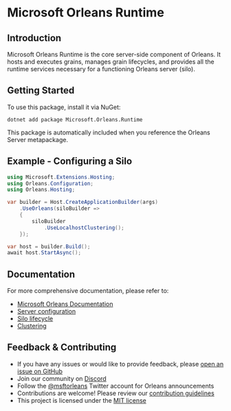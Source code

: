 # Microsoft Orleans Runtime

## Introduction
Microsoft Orleans Runtime is the core server-side component of Orleans. It hosts and executes grains, manages grain lifecycles, and provides all the runtime services necessary for a functioning Orleans server (silo).

## Getting Started
To use this package, install it via NuGet:

```shell
dotnet add package Microsoft.Orleans.Runtime
```

This package is automatically included when you reference the Orleans Server metapackage.

## Example - Configuring a Silo

```csharp
using Microsoft.Extensions.Hosting;
using Orleans.Configuration;
using Orleans.Hosting;

var builder = Host.CreateApplicationBuilder(args)
    .UseOrleans(siloBuilder =>
    {
        siloBuilder
            .UseLocalhostClustering();
    });

var host = builder.Build();
await host.StartAsync();
```

## Documentation
For more comprehensive documentation, please refer to:
- [Microsoft Orleans Documentation](https://learn.microsoft.com/dotnet/orleans/)
- [Server configuration](https://learn.microsoft.com/en-us/dotnet/orleans/host/configuration-guide/server-configuration)
- [Silo lifecycle](https://learn.microsoft.com/en-us/dotnet/orleans/implementation/silo-lifecycle)
- [Clustering](https://learn.microsoft.com/en-us/dotnet/orleans/implementation/cluster-management)

## Feedback & Contributing
- If you have any issues or would like to provide feedback, please [open an issue on GitHub](https://github.com/dotnet/orleans/issues)
- Join our community on [Discord](https://aka.ms/orleans-discord)
- Follow the [@msftorleans](https://twitter.com/msftorleans) Twitter account for Orleans announcements
- Contributions are welcome! Please review our [contribution guidelines](https://github.com/dotnet/orleans/blob/main/CONTRIBUTING.md)
- This project is licensed under the [MIT license](https://github.com/dotnet/orleans/blob/main/LICENSE)
